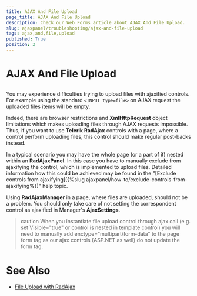 ```yaml
---
title: AJAX And File Upload
page_title: AJAX And File Upload
description: Check our Web Forms article about AJAX And File Upload.
slug: ajaxpanel/troubleshooting/ajax-and-file-upload
tags: ajax,and,file,upload
published: True
position: 2
---
```


# AJAX And File Upload



## 

You may experience difficulties trying to upload files with ajaxified controls. For example using the standard `<INPUT type=file>` on AJAX request the uploaded files items will be empty.

Indeed, there are browser restrictions and **XmlHttpRequest** object limitations which makes uploading files through AJAX requests impossible. Thus, if you want to use **Telerik RadAjax** controls with a page, where a control perform uploading files, this control should make regular post-backs instead.

In a typical scenario you may have the whole page (or a part of it) nested within an **RadAjaxPanel**. In this case you have to manually exclude from ajaxifying the control, which is implemented to upload files. Detailed information how this could be achieved may be found in the "[Exclude controls from ajaxifying]({%slug ajaxpanel/how-to/exclude-controls-from-ajaxifying%})" help topic.

Using **RadAjaxManager** in a page, where files are uploaded, should not be a problem. You should only take care of not setting the correspondent control as ajaxified in Manager's **AjaxSettings**.

>caution When you instantiate file upload control through ajax call (e.g. set Visible="true" or control is nested in template control) you will need to manually add enctype="multipart/form-data" to the page form tag as our ajax controls (ASP.NET as well) do not update the form tag.
>




# See Also

 * [File Upload with RadAjax](https://demos.telerik.com/aspnet-ajax/Ajax/Examples/Common/FileUpload/DefaultCS.aspx)
